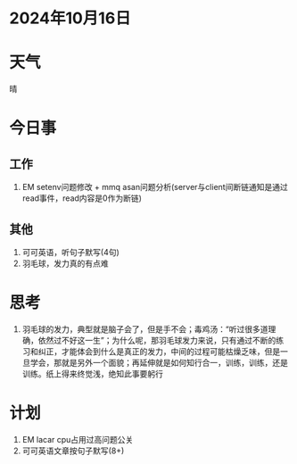 # 2024年10月16日
# 天气
晴
# 今日事
## 工作
1. EM setenv问题修改 + mmq asan问题分析(server与client间断链通知是通过read事件，read内容是0作为断链)
## 其他
1. 可可英语，听句子默写(4句)
2. 羽毛球，发力真的有点难

# 思考
1. 羽毛球的发力，典型就是脑子会了，但是手不会；毒鸡汤：“听过很多道理确，依然过不好这一生”；为什么呢，那羽毛球发力来说，只有通过不断的练习和纠正，才能体会到什么是真正的发力，中间的过程可能枯燥乏味，但是一旦学会，那就是另外一个面貌；再延伸就是如何知行合一，训练，训练，还是训练。纸上得来终觉浅，绝知此事要躬行

# 计划
1. EM lacar cpu占用过高问题公关
2. 可可英语文章按句子默写(8+)